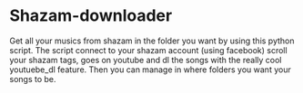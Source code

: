 # Shazam-downloader
Get all your musics from shazam in the folder you want by using this python script.
The script connect to your shazam account (using facebook) scroll your shazam tags, goes on youtube and dl the songs with the really cool youtuebe_dl feature.
Then you can manage in where folders you want your songs to be.
